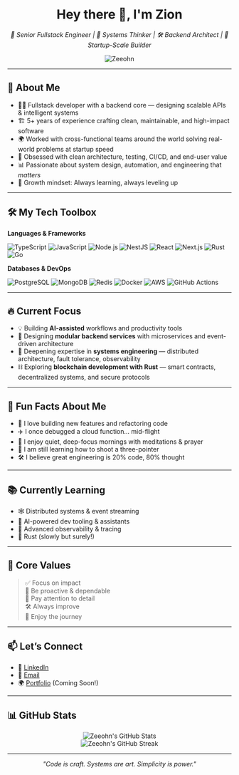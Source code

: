 <h1 align="center">Hey there 👋, I'm Zion</h1>

<p align="center">
  <em>🚀 Senior Fullstack Engineer | 🧠 Systems Thinker | 🛠️ Backend Architect | 🎯 Startup-Scale Builder</em>
</p>

<p align="center">
  <img src="https://komarev.com/ghpvc/?username=Zeeohn&label=Profile%20views&color=0e75b6&style=flat" alt="Zeeohn" />
</p>

---

## 🧩 About Me

- 🧑‍💻 Fullstack developer with a backend core — designing scalable APIs & intelligent systems
- 🏗️ 5+ years of experience crafting clean, maintainable, and high-impact software
- 🌍 Worked with cross-functional teams around the world solving real-world problems at startup speed
- 🧪 Obsessed with clean architecture, testing, CI/CD, and end-user value
- 📊 Passionate about system design, automation, and engineering that *matters*
- 🌱 Growth mindset: Always learning, always leveling up

---

## 🛠 My Tech Toolbox

**Languages & Frameworks**
  
![TypeScript](https://img.shields.io/badge/-TypeScript-3178C6?style=flat&logo=typescript&logoColor=white)
![JavaScript](https://img.shields.io/badge/-JavaScript-F7DF1E?style=flat&logo=javascript&logoColor=black)
![Node.js](https://img.shields.io/badge/-Node.js-339933?style=flat&logo=nodedotjs&logoColor=white)
![NestJS](https://img.shields.io/badge/-NestJS-E0234E?style=flat&logo=nestjs&logoColor=white)
![React](https://img.shields.io/badge/-React-61DAFB?style=flat&logo=react&logoColor=black)
![Next.js](https://img.shields.io/badge/-Next.js-000000?style=flat&logo=nextdotjs&logoColor=white)
![Rust](https://img.shields.io/badge/Rust-000000?style=flat&logo=rust&logoColor=white)
![Go](https://img.shields.io/badge/Go-00ADD8?style=flat&logo=go&logoColor=white)

**Databases & DevOps**

![PostgreSQL](https://img.shields.io/badge/-PostgreSQL-4169E1?style=flat&logo=postgresql&logoColor=white)
![MongoDB](https://img.shields.io/badge/-MongoDB-47A248?style=flat&logo=mongodb&logoColor=white)
![Redis](https://img.shields.io/badge/-Redis-DC382D?style=flat&logo=redis&logoColor=white)
![Docker](https://img.shields.io/badge/-Docker-2496ED?style=flat&logo=docker&logoColor=white)
![AWS](https://img.shields.io/badge/-AWS-232F3E?style=flat&logo=amazonaws&logoColor=white)
![GitHub Actions](https://img.shields.io/badge/-GitHub%20Actions-2088FF?style=flat&logo=githubactions&logoColor=white)

---

## 🔥 Current Focus

- 💡 Building **AI-assisted** workflows and productivity tools  
- 🧱 Designing **modular backend services** with microservices and event-driven architecture  
- 🧠 Deepening expertise in **systems engineering** — distributed architecture, fault tolerance, observability  
- ⛓️ Exploring **blockchain development with Rust** — smart contracts, decentralized systems, and secure protocols

---

## 🧠 Fun Facts About Me

- 🧩 I love building new features and refactoring code
- ✈️ I once debugged a cloud function... mid-flight
- 🧘 I enjoy quiet, deep-focus mornings with meditations & prayer
- 🏀 I am still learning how to shoot a three-pointer 
- 🛠️ I believe great engineering is 20% code, 80% thought

---

## 📚 Currently Learning

- 🕸️ Distributed systems & event streaming
- 🧠 AI-powered dev tooling & assistants
- 🧪 Advanced observability & tracing
- 🦀 Rust (slowly but surely!)

---

## 💼 Core Values

> ✅ Focus on impact  
> 🧭 Be proactive & dependable  
> 🧐 Pay attention to detail  
> 🛠️ Always improve  
> 🌱 Enjoy the journey

---

## 📫 Let’s Connect

- 💼 [LinkedIn](https://linkedin.com/in/zeeohn)
- 💌 [Email](mailto:successzion21@gmail.com)
- 🌍 [Portfolio](#) (Coming Soon!)

---

## 📊 GitHub Stats

<p align="center">
  <img src="https://github-readme-stats.vercel.app/api?username=Zeeohn&show_icons=true&theme=radical&hide_border=true" alt="Zeeohn's GitHub Stats" />
  <br/>
  <img src="https://github-readme-streak-stats.herokuapp.com/?user=Zeeohn&theme=radical&hide_border=true" alt="Zeeohn's GitHub Streak" />
</p>

---

<p align="center">
  <em>"Code is craft. Systems are art. Simplicity is power."</em>
</p>


<!---
Zeeohn/Zeeohn is a ✨ special ✨ repository because its `README.md` (this file) appears on your GitHub profile.
You can click the Preview link to take a look at your changes.
--->
